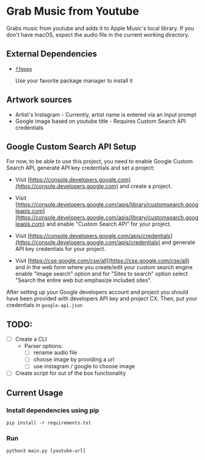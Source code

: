 # Grab Music from Youtube

Grabs music from youtube and adds it to Apple Music's local library.
If you don't have macOS, expect the audio file in the current working directory.

## External Dependencies

- [`ffmpeg`](https://ffmpeg.org)

    Use your favorite package manager to install it

## Artwork sources

- Artist's Instagram - Currently, artist name is entered via an input prompt
- Google image based on youtube title - Requires Custom Search API credentials

## Google Custom Search API Setup

For now, to be able to use this project, you need to enable Google Custom Search API, generate API key credentials and set a project:

-   Visit [https://console.developers.google.com](https://console.developers.google.com) and create a project.

-   Visit [https://console.developers.google.com/apis/library/customsearch.googleapis.com](https://console.developers.google.com/apis/library/customsearch.googleapis.com) and enable "Custom Search API" for your project.

-   Visit [https://console.developers.google.com/apis/credentials](https://console.developers.google.com/apis/credentials) and generate API key credentials for your project.

-   Visit [https://cse.google.com/cse/all](https://cse.google.com/cse/all) and in the web form where you create/edit your custom search engine enable "Image search" option and for "Sites to search" option select "Search the entire web but emphasize included sites".

After setting up your Google developers account and project you should have been provided with developers API key and project CX.
Then, put your credentials in `google-api.json`

## TODO:

- [ ] Create a CLI
  - Parser options:
    - [ ] rename audio file
    - [ ] choose image by providing a url
    - [ ] use instagram / google to choose image

- [ ] Create script for out of the box functionality

## Current Usage

### Install dependencies using pip

```
pip install -r requirements.txt
```

### Run

```
python3 main.py [youtube-url]
```